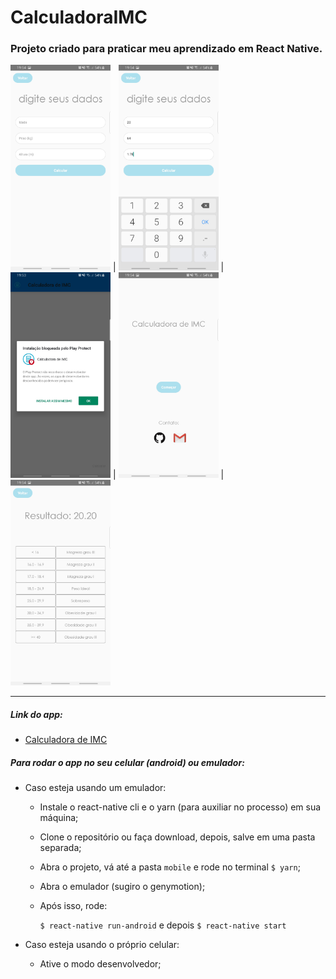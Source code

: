 # CalculadoraIMC

### Projeto criado para praticar meu aprendizado em React Native.

<img src="CalculadoraIMC/screenshots/3.jpg" width="160">  |  <img src="CalculadoraIMC/screenshots/4.jpg" width="160">  |  <img src="CalculadoraIMC/screenshots/1.jpg" width="160">  |  <img src="CalculadoraIMC/screenshots/2.jpg" width="160">  |  <img src="CalculadoraIMC/screenshots/5.jpg" width="160">

---

##### Link do app:

  - [Calculadora de IMC](https://drive.google.com/open?id=1XfY17qKEqGMthunQa01_Op86wOZa6kVR)

##### Para rodar o app no seu celular (android) ou emulador:

- Caso esteja usando um emulador:

  - Instale o react-native cli e o yarn (para auxiliar no processo) em sua máquina;
  
  - Clone o repositório ou faça download, depois, salve em uma pasta separada;
  
  - Abra o projeto, vá até a pasta `mobile` e rode no terminal `$ yarn`;
  
  - Abra o emulador (sugiro o genymotion);
  
  - Após isso, rode:
      
      `$ react-native run-android` e depois `$ react-native start`
      
- Caso esteja usando o próprio celular:
  
  - Ative o modo desenvolvedor;
  
